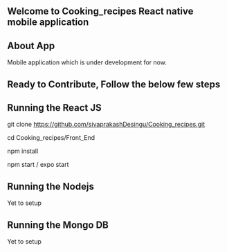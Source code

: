 ##  Welcome to Cooking_recipes React native mobile application

## About App
Mobile application which is under development for now.

## Ready to Contribute, Follow the below few steps

## Running the React JS
git clone https://github.com/sivaprakashDesingu/Cooking_recipes.git 

cd Cooking_recipes/Front_End

npm install

npm start / expo start

## Running the Nodejs

Yet to setup

## Running the Mongo DB

Yet to setup
